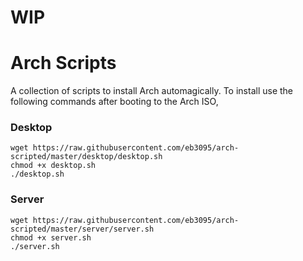 # WIP

# Arch Scripts
A collection of scripts to install Arch automagically. To install use the following commands after booting to the Arch ISO,

### Desktop
```
wget https://raw.githubusercontent.com/eb3095/arch-scripted/master/desktop/desktop.sh
chmod +x desktop.sh
./desktop.sh
```

### Server
```
wget https://raw.githubusercontent.com/eb3095/arch-scripted/master/server/server.sh
chmod +x server.sh
./server.sh
```
